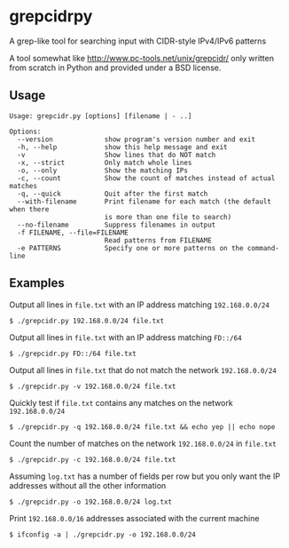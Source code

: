 # grepcidrpy
A grep-like tool for searching input with CIDR-style IPv4/IPv6 patterns

A tool somewhat like
http://www.pc-tools.net/unix/grepcidr/
only written from scratch in Python and provided under a BSD license.

## Usage

```
Usage: grepcidr.py [options] [filename | - ..]

Options:
  --version             show program's version number and exit
  -h, --help            show this help message and exit
  -v                    Show lines that do NOT match
  -x, --strict          Only match whole lines
  -o, --only            Show the matching IPs
  -c, --count           Show the count of matches instead of actual matches
  -q, --quick           Quit after the first match
  --with-filename       Print filename for each match (the default when there
                        is more than one file to search)
  --no-filename         Suppress filenames in output
  -f FILENAME, --file=FILENAME
                        Read patterns from FILENAME
  -e PATTERNS           Specify one or more patterns on the command-line
```

## Examples

Output all lines in `file.txt` with an IP address matching `192.168.0.0/24`

```
$ ./grepcidr.py 192.168.0.0/24 file.txt
```

Output all lines in `file.txt` with an IP address matching `FD::/64`

```
$ ./grepcidr.py FD::/64 file.txt
```

Output all lines in `file.txt` that do not match the network `192.168.0.0/24`

```
$ ./grepcidr.py -v 192.168.0.0/24 file.txt
```

Quickly test if `file.txt` contains any matches on the network
`192.168.0.0/24`

```
$ ./grepcidr.py -q 192.168.0.0/24 file.txt && echo yep || echo nope
```

Count the number of matches on the network `192.168.0.0/24` in `file.txt`

```
$ ./grepcidr.py -c 192.168.0.0/24 file.txt
```

Assuming `log.txt` has a number of fields per row but you only want the
IP addresses without all the other information

```
$ ./grepcidr.py -o 192.168.0.0/24 log.txt
```

Print `192.168.0.0/16` addresses associated with the current machine

```
$ ifconfig -a | ./grepcidr.py -o 192.168.0.0/24
```
